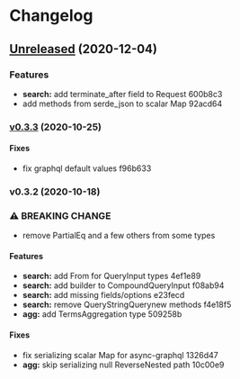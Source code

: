 # Changelog

## [Unreleased](https://github.com/voxjar/elastiql/compare/v0.3.3...HEAD) (2020-12-04)

### Features

* **search:** add terminate_after field to Request 600b8c3
* add methods from serde_json to scalar Map 92acd64


### [v0.3.3](https://github.com/voxjar/elastiql/compare/v0.3.2...v0.3.3) (2020-10-25)

#### Fixes

* fix graphql default values f96b633


### v0.3.2 (2020-10-18)

### ⚠ BREAKING CHANGE

* remove PartialEq and a few others from some types

#### Features

* **search:** add From<Query> for QueryInput types 4ef1e89
* **search:** add builder to CompoundQueryInput f08ab94
* **search:** add missing fields/options e23fecd
* **search:** remove QueryStringQuerynew methods f4e18f5
* **agg:** add TermsAggregation type 509258b

#### Fixes

* fix serializing scalar Map for async-graphql 1326d47
* **agg:** skip serializing null ReverseNested path 10c00e9


